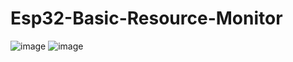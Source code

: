 # Esp32-Basic-Resource-Monitor
![image](https://github.com/user-attachments/assets/71f50a1d-391a-49a4-a807-691dcec26ec1)
![image](https://github.com/user-attachments/assets/98be3b0a-a417-41ab-b11b-fbfb3ab140f4)

